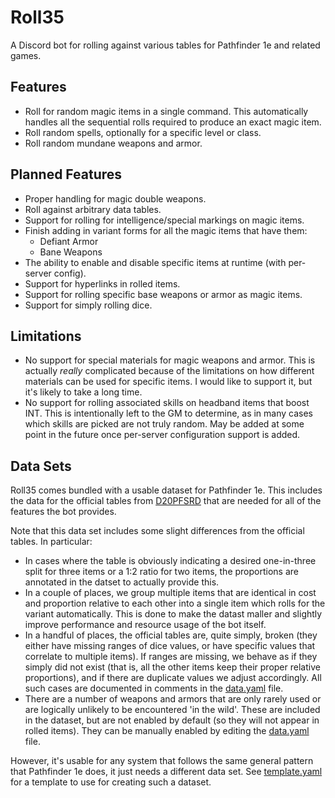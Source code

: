 # Roll35

A Discord bot for rolling against various tables for Pathfinder 1e and
related games.

## Features

* Roll for random magic items in a single command. This automatically
  handles all the sequential rolls required to produce an exact magic
  item.
* Roll random spells, optionally for a specific level or class.
* Roll random mundane weapons and armor.

## Planned Features

* Proper handling for magic double weapons.
* Roll against arbitrary data tables.
* Support for rolling for intelligence/special markings on magic items.
* Finish adding in variant forms for all the magic items that have them:
  - Defiant Armor
  - Bane Weapons
* The ability to enable and disable specific items at runtime (with
  per-server config).
* Support for hyperlinks in rolled items.
* Support for rolling specific base weapons or armor as magic items.
* Support for simply rolling dice.

## Limitations

* No support for special materials for magic weapons and armor. This is
  actually _really_ complicated because of the limitations on how different
  materials can be used for specific items. I would like to support it,
  but it's likely to take a long time.
* No support for rolling associated skills on headband items that boost
  INT. This is intentionally left to the GM to determine, as in many cases
  which skills are picked are not truly random. May be added at some
  point in the future once per-server configuration support is added.

## Data Sets

Roll35 comes bundled with a usable dataset for Pathfinder
1e. This includes the data for the official tables from
[D20PFSRD](https://www.d20pfsrd.com/) that are needed for all of the
features the bot provides.

Note that this data set includes some slight differences from the official
tables. In particular:
* In cases where the table is obviously indicating a desired one-in-three
  split for three items or a 1:2 ratio for two items, the proportions are
  annotated in the datset to actually provide this.
* In a couple of places, we group multiple items that are identical in
  cost and proportion relative to each other into a single item which rolls
  for the variant automatically. This is done to make the datast maller
  and slightly improve performance and resource usage of the bot itself.
* In a handful of places, the official tables are, quite simply, broken
  (they either have missing ranges of dice values, or have specific values
  that correlate to multiple items). If ranges are missing, we behave as
  if they simply did not exist (that is, all the other items keep their
  proper relative proportions), and if there are duplicate values we
  adjust accordingly. All such cases are documented in comments in the
  [data.yaml](./data.yaml) file.
* There are a number of weapons and armors that are only rarely used
  or are logically unlikely to be encountered 'in the wild'. These are
  included in the dataset, but are not enabled by default (so they will
  not appear in rolled items). They can be manually enabled by editing
  the [data.yaml](./data.yaml) file.

However, it's usable for any system that follows the same general pattern
that Pathfinder 1e does, it just needs a different data set. See
[template.yaml](./template.yaml) for a template to use for creating such
a dataset.

